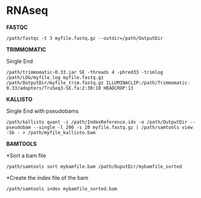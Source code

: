 # RNAseq

**FASTQC**
```
/path/fastqc -t 3 myfile.fastq.gz --outdir=/path/OutputDir
```

**TRIMMOMATIC**

Single End
```
/path/trimmomatic-0.33.jar SE -threads 4 -phred33 -trimlog /path/LOG/myfile_log myfile.fastq.gz /path/OutputDir/myfile_trim.fastq.gz ILLUMINACLIP:/path/Trimmomatic-0.33/adapters/TruSeq3-SE.fa:2:30:10 HEADCROP:13
```

**KALLISTO**

Single End with pseudobams
```
/path/kallisto quant -i /path/IndexReference.idx -o /path/OutputDir --pseudobam --single -l 200 -s 20 myfile.fastq.gz | /path/samtools view -Sb - > /path/myfile_kallisto.bam
```

**BAMTOOLS**

*Sort a bam file
```
/path/samtools sort mybamfile.bam /path/OuputDir/mybamfile_sorted
```

*Create the index file of the bam
```
/path/samtools index mybamfile_sorted.bam
```

